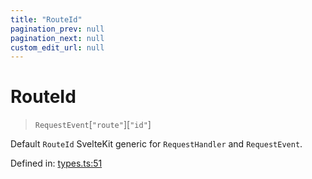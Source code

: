 ```yaml
---
title: "RouteId"
pagination_prev: null
pagination_next: null
custom_edit_url: null
---
```


# RouteId

> `RequestEvent`[`"route"`][`"id"`]

Default `RouteId` SvelteKit generic for `RequestHandler` and `RequestEvent`.

Defined in:  [types.ts:51](https://github.com/bevm0/trpc-svelte-toolbox/blob/e1a0b3a/packages/trpc-sveltekit/src/types.ts#L51)
